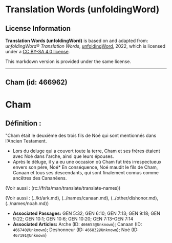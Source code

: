 # Translation Words (unfoldingWord)

## License Information

**Translation Words (unfoldingWord)** is based on and adapted from: _unfoldingWord® Translation Words_, [unfoldingWord](https://unfoldingword.org/utw), 2022, which is licensed under a [CC BY-SA 4.0 license](https://creativecommons.org/licenses/by-sa/4.0/legalcode.en).

This markdown version is provided under the same license.



--------------------------------

## Cham (id: 466962)

Cham
====

Définition :
------------

"Cham était le deuxième des trois fils de Noé qui sont mentionnés dans l'Ancien Testament.

* Lors du deluge qui a couvert toute la terre, Cham et ses frères étaient avec Noé dans l'arche, ainsi que leurs épouses.
* Après le déluge, il y a eu une occasion où Cham fut très irrespectueux envers son père, Noé\* En conséquence, Noé maudit le fils de Cham, Canaan et tous ses descendants, qui sont finalement connus comme ancêtres des Cananéens.

(Voir aussi : (rc://fr/ta/man/translate/translate\-names))

(Voir aussi : (../kt/ark.md), (../names/canaan.md), (../other/dishonor.md), (../names/noah.md))

* **Associated Passages:** GEN 5:32; GEN 6:10; GEN 7:13; GEN 9:18; GEN 9:22; GEN 10:1; GEN 10:6; GEN 10:20; GEN 7:13–GEN 7:14
* **Associated Articles:** Arche (ID: `466653@Unknown`); Canaan (ID: `466740@Unknown`); Deshonneur  (ID: `466832@Unknown`); Noé (ID: `467191@Unknown`)

